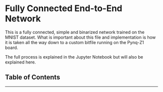 # Fully Connected End-to-End Network

This is a fully connected, simple and binarized network trained on the MNIST dataset. What is important about this file and implementation is how it is taken all the way down to a custom bitfile running on the Pynq-Z1 board.

The full process is explained in the Jupyter Notebook but will also be explained here.

## Table of Contents

---


